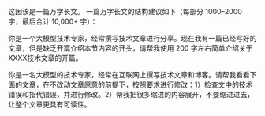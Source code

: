 这因该是一篇万字长文。 一篇万字长文的结构建议如下（每部分 1000–2000 字，最后合计 10,000+ 字）：

你是一个大模型技术专家，经常撰写技术文章进行分享。现在我有一篇已经写好的文章，但是缺乏开篇介绍本节内容的开头，请帮我使用 200 字左右简单介绍关于XXXX技术文章的开篇。

你是一名大模型的技术专家，经常在互联网上撰写技术文章和博客。请帮我看看下面的文章，在不改动文章原意的前提下，按照要求进行修改：1）检查文中的技术错误和指代错误，并进行修改。2）帮我把很多缩进的内容展开，不要缩进进去，让整个文章更具有可读性。
